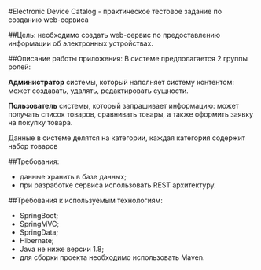 #Electronic Device Catalog - практическое тестовое задание по созданию web-сервиса

##Цель:
необходимо создать web-сервис по предоставлению информации об электронных устройствах.

##Описание работы приложения:
В системе предполагается 2 группы ролей:

**Администратор** системы, который наполняет систему контентом: может создавать, удалять, редактировать сущности.

**Пользователь** системы, который запрашивает информацию: может получать список товаров, сравнивать товары, а также оформить заявку на покупку товара.

Данные в системе делятся на категории, каждая категория содержит набор товаров

##Требования:
- данные хранить в базе данных;
- при разработке сервиса использовать REST архитектуру.

##Требования к используемым технологиям:
- SpringBoot; 
- SpringMVC;
- SpringData; 
- Hibernate;
- Java не ниже версии 1.8; 
- для сборки проекта необходимо использовать Maven.





